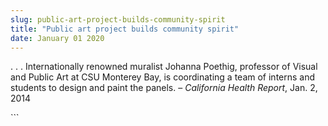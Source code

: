 ```yaml
---
slug: public-art-project-builds-community-spirit
title: "Public art project builds community spirit"
date: January 01 2020
---
```


 
<p>
  . . . Internationally renowned muralist Johanna Poethig, professor of Visual
  and Public Art at CSU Monterey Bay, is coordinating a team of interns and
  students to design and paint the panels. – <em>California Health Report</em>,
  Jan. 2, 2014
</p>
```
